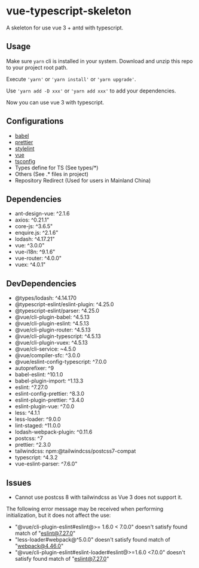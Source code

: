 # vue-typescript-skeleton

A skeleton for use vue 3 + antd with typescript.

## Usage

Make sure `yarn` cli is installed in your system. Download and unzip this repo to your project root path.

Execute `'yarn'` or `'yarn install'` or `'yarn upgrade'`.

Use `'yarn add -D xxx'` or `'yarn add xxx'` to add your dependencies.

Now you can use vue 3 with typescript.


## Configurations

* [babel](babel.config.js)
* [prettier](prettier.config.js)
* [stylelint](stylelint.config.js)
* [vue](vue.config.js)
* [tsconfig](tsconfig.json)
* Types define for TS (See types/*)
* Others (See .* files in project)
* Repository Redirect (Used for users in Mainland China)

## Dependencies

* ant-design-vue: ^2.1.6
* axios: ^0.21.1"
* core-js: ^3.6.5"
* enquire.js: ^2.1.6"
* lodash: ^4.17.21"
* vue: ^3.0.0"
* vue-i18n: ^9.1.6"
* vue-router: ^4.0.0"
* vuex: ^4.0.1"

## DevDependencies

* @types/lodash: ^4.14.170
* @typescript-eslint/eslint-plugin: ^4.25.0
* @typescript-eslint/parser: ^4.25.0
* @vue/cli-plugin-babel: ^4.5.13
* @vue/cli-plugin-eslint: ^4.5.13
* @vue/cli-plugin-router: ^4.5.13
* @vue/cli-plugin-typescript: ^4.5.13
* @vue/cli-plugin-vuex: ^4.5.13
* @vue/cli-service: ~4.5.0
* @vue/compiler-sfc: ^3.0.0
* @vue/eslint-config-typescript: ^7.0.0
* autoprefixer: ^9
* babel-eslint: ^10.1.0
* babel-plugin-import: ^1.13.3
* eslint: ^7.27.0
* eslint-config-prettier: ^8.3.0
* eslint-plugin-prettier: ^3.4.0
* eslint-plugin-vue: ^7.0.0
* less: ^4.1.1
* less-loader: ^9.0.0
* lint-staged: ^11.0.0
* lodash-webpack-plugin: ^0.11.6
* postcss: ^7
* prettier: ^2.3.0
* tailwindcss: npm:@tailwindcss/postcss7-compat
* typescript: ^4.3.2
* vue-eslint-parser: ^7.6.0"


## Issues

* Cannot use postcss 8 with tailwindcss as Vue 3 does not support it.

The following error message may be received when performing initialization, but it does not affect the use:

* "@vue/cli-plugin-eslint#eslint@>= 1.6.0 < 7.0.0" doesn't satisfy found match of "eslint@7.27.0"
* "less-loader#webpack@^5.0.0" doesn't satisfy found match of "webpack@4.46.0"
* "@vue/cli-plugin-eslint#eslint-loader#eslint@>=1.6.0 <7.0.0" doesn't satisfy found match of "eslint@7.27.0"
